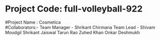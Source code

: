 # Project Code:  full-volleyball-922
#Project Name : Cosmetica
<br/>
#Collaborators:-
Team Manager - Shrikant  Chirmana
Team Lead - Shivam Moudgil
Shrikant Jaiswal
Tarun Rao
Zuhed Khan
Onkar Deshmukh

